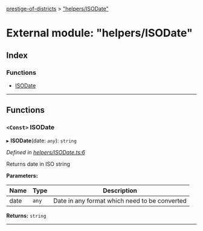 [prestige-of-districts](../README.md) > ["helpers/ISODate"](../modules/_helpers_isodate_.md)

# External module: "helpers/ISODate"

## Index

### Functions

* [ISODate](_helpers_isodate_.md#isodate)

---

## Functions

<a id="isodate"></a>

### `<Const>` ISODate

▸ **ISODate**(date: *`any`*): `string`

*Defined in [helpers/ISODate.ts:6](https://github.com/YarosJ/prestige-of-districts/blob/a1ae45e/helpers/ISODate.ts#L6)*

Returns date in ISO string

**Parameters:**

| Name | Type | Description |
| ------ | ------ | ------ |
| date | `any` |  Date in any format which need to be converted |

**Returns:** `string`

___

